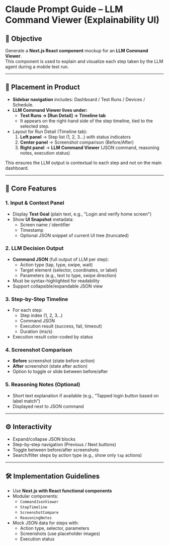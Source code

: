 # Claude Prompt Guide – LLM Command Viewer (Explainability UI)

## 🎯 Objective
Generate a **Next.js React component** mockup for an **LLM Command Viewer**.  
This component is used to explain and visualize each step taken by the LLM agent during a mobile test run.

---

## 📍 Placement in Product
- **Sidebar navigation** includes: Dashboard / Test Runs / Devices / Schedule.  
- **LLM Command Viewer lives under:**
  - **Test Runs → [Run Detail] → Timeline tab**  
  - It appears on the right-hand side of the step timeline, tied to the selected step.  
- Layout for Run Detail (Timeline tab):
  1. **Left panel** → Step list (1, 2, 3…) with status indicators  
  2. **Center panel** → Screenshot comparison (Before/After)  
  3. **Right panel** → **LLM Command Viewer** (JSON command, reasoning notes, execution status)  

This ensures the LLM output is contextual to each step and not on the main dashboard.

---

## 📐 Core Features

### 1. Input & Context Panel
- Display **Test Goal** (plain text, e.g., "Login and verify home screen")
- Show **UI Snapshot** metadata:
  - Screen name / identifier
  - Timestamp
  - Optional JSON snippet of current UI tree (truncated)

### 2. LLM Decision Output
- **Command JSON** (full output of LLM per step):
  - Action type (tap, type, swipe, wait)
  - Target element (selector, coordinates, or label)
  - Parameters (e.g., text to type, swipe direction)
- Must be syntax-highlighted for readability
- Support collapsible/expandable JSON view

### 3. Step-by-Step Timeline
- For each step:
  - Step index (1, 2, 3…)
  - Command JSON
  - Execution result (success, fail, timeout)
  - Duration (ms/s)
- Execution result color-coded by status

### 4. Screenshot Comparison
- **Before** screenshot (state before action)
- **After** screenshot (state after action)
- Option to toggle or slide between before/after

### 5. Reasoning Notes (Optional)
- Short text explanation if available (e.g., “Tapped login button based on label match”)
- Displayed next to JSON command

---

## ⚙️ Interactivity
- Expand/collapse JSON blocks
- Step-by-step navigation (Previous / Next buttons)
- Toggle between before/after screenshots
- Search/filter steps by action type (e.g., show only `tap` actions)

---

## 🛠️ Implementation Guidelines
- Use **Next.js with React functional components**
- Modular components:
  - `CommandJsonViewer`
  - `StepTimeline`
  - `ScreenshotCompare`
  - `ReasoningNotes`
- Mock JSON data for steps with:
  - Action type, selector, parameters
  - Screenshots (use placeholder images)
  - Execution status

